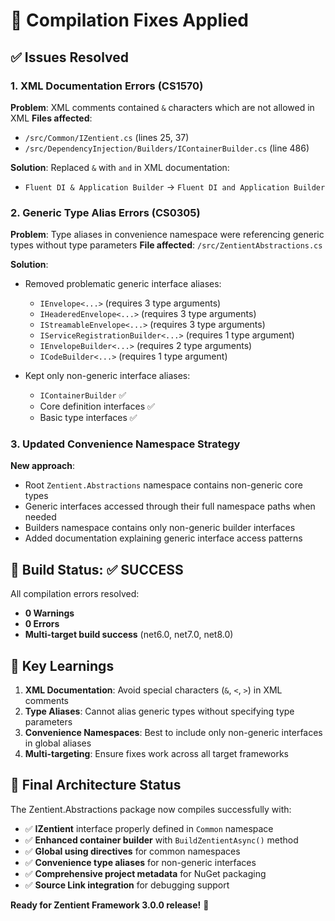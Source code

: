 # 🔧 Compilation Fixes Applied

## ✅ **Issues Resolved**

### **1. XML Documentation Errors (CS1570)**
**Problem**: XML comments contained `&` characters which are not allowed in XML
**Files affected**: 
- `/src/Common/IZentient.cs` (lines 25, 37)
- `/src/DependencyInjection/Builders/IContainerBuilder.cs` (line 486)

**Solution**: Replaced `&` with `and` in XML documentation:
- `Fluent DI & Application Builder` → `Fluent DI and Application Builder`

### **2. Generic Type Alias Errors (CS0305)**
**Problem**: Type aliases in convenience namespace were referencing generic types without type parameters
**File affected**: `/src/ZentientAbstractions.cs`

**Solution**: 
- Removed problematic generic interface aliases:
  - `IEnvelope<...>` (requires 3 type arguments)
  - `IHeaderedEnvelope<...>` (requires 3 type arguments) 
  - `IStreamableEnvelope<...>` (requires 3 type arguments)
  - `IServiceRegistrationBuilder<...>` (requires 1 type argument)
  - `IEnvelopeBuilder<...>` (requires 2 type arguments)
  - `ICodeBuilder<...>` (requires 1 type argument)

- Kept only non-generic interface aliases:
  - `IContainerBuilder` ✅
  - Core definition interfaces ✅
  - Basic type interfaces ✅

### **3. Updated Convenience Namespace Strategy**
**New approach**: 
- Root `Zentient.Abstractions` namespace contains non-generic core types
- Generic interfaces accessed through their full namespace paths when needed
- Builders namespace contains only non-generic builder interfaces
- Added documentation explaining generic interface access patterns

## 🚀 **Build Status: ✅ SUCCESS**

All compilation errors resolved:
- **0 Warnings**
- **0 Errors** 
- **Multi-target build success** (net6.0, net7.0, net8.0)

## 📝 **Key Learnings**

1. **XML Documentation**: Avoid special characters (`&`, `<`, `>`) in XML comments
2. **Type Aliases**: Cannot alias generic types without specifying type parameters
3. **Convenience Namespaces**: Best to include only non-generic interfaces in global aliases
4. **Multi-targeting**: Ensure fixes work across all target frameworks

## 🎯 **Final Architecture Status**

The Zentient.Abstractions package now compiles successfully with:
- ✅ **IZentient** interface properly defined in `Common` namespace
- ✅ **Enhanced container builder** with `BuildZentientAsync()` method
- ✅ **Global using directives** for common namespaces
- ✅ **Convenience type aliases** for non-generic interfaces
- ✅ **Comprehensive project metadata** for NuGet packaging
- ✅ **Source Link integration** for debugging support

**Ready for Zentient Framework 3.0.0 release!** 🎉

